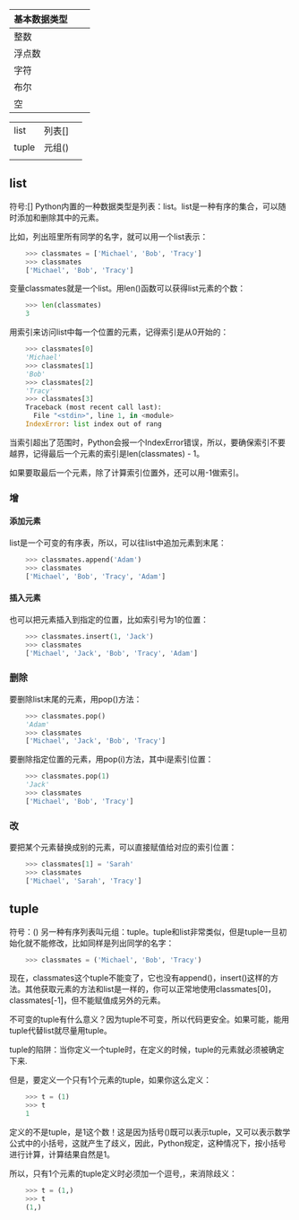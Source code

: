 | 基本数据类型| | | 
|--|--|--|
| 整数 | | |
| 浮点数 | |
| 字符 | |
| 布尔 | |
| 空 | |

| | | | 
|--|--|--|
| list | 列表[] | | 
| tuple| 元组()| | 
| | | | 

## list
符号:[]
Python内置的一种数据类型是列表：list。list是一种有序的集合，可以随时添加和删除其中的元素。

比如，列出班里所有同学的名字，就可以用一个list表示：
```python
    >>> classmates = ['Michael', 'Bob', 'Tracy']
    >>> classmates
    ['Michael', 'Bob', 'Tracy']
```

变量classmates就是一个list。用len()函数可以获得list元素的个数：
```python
    >>> len(classmates)
    3
```
用索引来访问list中每一个位置的元素，记得索引是从0开始的：
```python
    >>> classmates[0]
    'Michael'
    >>> classmates[1]
    'Bob'
    >>> classmates[2]
    'Tracy'
    >>> classmates[3]
    Traceback (most recent call last):
      File "<stdin>", line 1, in <module>
    IndexError: list index out of rang
```
当索引超出了范围时，Python会报一个IndexError错误，所以，要确保索引不要越界，记得最后一个元素的索引是len(classmates) - 1。

如果要取最后一个元素，除了计算索引位置外，还可以用-1做索引。

### 增
#### 添加元素
list是一个可变的有序表，所以，可以往list中追加元素到末尾：
```python
    >>> classmates.append('Adam')
    >>> classmates
    ['Michael', 'Bob', 'Tracy', 'Adam']
```

#### 插入元素
也可以把元素插入到指定的位置，比如索引号为1的位置：
```python
    >>> classmates.insert(1, 'Jack')
    >>> classmates
    ['Michael', 'Jack', 'Bob', 'Tracy', 'Adam']
```

### 删除
要删除list末尾的元素，用pop()方法：
```python
    >>> classmates.pop()
    'Adam'
    >>> classmates
    ['Michael', 'Jack', 'Bob', 'Tracy']

```
要删除指定位置的元素，用pop(i)方法，其中i是索引位置：
```python
    >>> classmates.pop(1)
    'Jack'
    >>> classmates
    ['Michael', 'Bob', 'Tracy']
```
### 改
要把某个元素替换成别的元素，可以直接赋值给对应的索引位置：
```python
    >>> classmates[1] = 'Sarah'
    >>> classmates
    ['Michael', 'Sarah', 'Tracy']
```

## tuple

符号：()
另一种有序列表叫元组：tuple。tuple和list非常类似，但是tuple一旦初始化就不能修改，比如同样是列出同学的名字：
```python
    >>> classmates = ('Michael', 'Bob', 'Tracy')
```

现在，classmates这个tuple不能变了，它也没有append()，insert()这样的方法。其他获取元素的方法和list是一样的，你可以正常地使用classmates[0]，classmates[-1]，但不能赋值成另外的元素。

不可变的tuple有什么意义？因为tuple不可变，所以代码更安全。如果可能，能用tuple代替list就尽量用tuple。

tuple的陷阱：当你定义一个tuple时，在定义的时候，tuple的元素就必须被确定下来.

但是，要定义一个只有1个元素的tuple，如果你这么定义：
```python
    >>> t = (1)
    >>> t
    1
```
定义的不是tuple，是1这个数！这是因为括号()既可以表示tuple，又可以表示数学公式中的小括号，这就产生了歧义，因此，Python规定，这种情况下，按小括号进行计算，计算结果自然是1。

所以，只有1个元素的tuple定义时必须加一个逗号,，来消除歧义：
```python
    >>> t = (1,)
    >>> t
    (1,)
```


































































